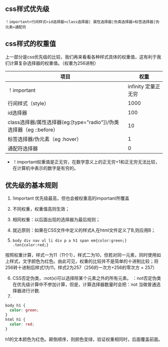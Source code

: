 ## css样式优先级
```
！important>行间样式>id选择器>class选择器| 属性选择器|伪类选择器>标签选择器|伪元素>通配符
```

## css样式的权重值

上一部分是css优先级的比较，我们再来看看各种样式具体的权重值，这有利于我们计算复杂选择器的权重值。（权重为256进制）

| 项目                                                         | 权重                 |
| ------------------------------------------------------------ | -------------------- |
| ！important                                                  | infinity  定量正无穷 |
| 行间样式（style）                                            | 1000                 |
| id选择器                                                     | 100                  |
| class选择器/属性选择器(eg:[type="radio"])/伪类选择器（eg ::before） | 10                   |
| 标签选择器/伪元素（eg :hover）                               | 1                    |
| 通配符选择器                                                 | 0                    |


* ！important权重值是正无穷，在数学意义上的正无穷+1和正无穷无法比较，在计算机中表示的数字是有穷的。
## 优先级的基本规则 

1. !important 优先级最高，但也会被权重高的important所覆盖

2. 不同权重，权重值高则生效；

3. 相同权重：以后面出现的选择器为最后规则；                 

4. 就近原则：如果在CSS文件中定义的样式A,在html文件定义了B,则应用B；

5. `body div nav ul li div p a h1 span em{color:green;}`
    `.ton{color:red;}`
    
按照权重计算，样式一为11（11个1），样式二为10，但若对同一元素，同时使用如上样式，文字颜色为红色。由此可见，权重的比较并不是简单的十进制比较；将256转十进制后样式1为11，样式2为257（256的一次方+256的零次方 = 257）

6. CSS否定伪类，:not(x)可以选择除某个元素之外的所有元素。
：not否定伪类在优先级计算中不参加计算，但是，计算选择器数量时会把：not 当做普通选择器进行计数.
7. 

```css
body h1 {
  color: green;
}
html h1 {
  color: red;
}
```
h1的文本颜色为红色。颠倒顺序，则颜色变绿，验证权重相同时，后面覆盖前面。